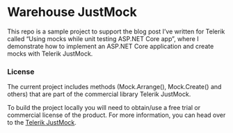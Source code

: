 # Warehouse JustMock

This repo is a sample project to support the blog post I’ve written for Telerik called “Using mocks while unit testing ASP.NET Core app”, where I demonstrate how to implement an ASP.NET Core application and create mocks with Telerik JustMock.


### License

The current project includes methods (Mock.Arrange(), Mock.Create() and others) that are part of the commercial library Telerik JustMock.

To build the project locally you will need to obtain/use a free trial or commercial license of the product. 
For more information, you can head over to the [Telerik JustMock](https://www.telerik.com/products/mocking.aspx).
